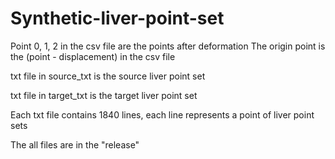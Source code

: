 # Synthetic-liver-point-set



Point 0, 1, 2 in the csv file are the points after deformation
The origin point is the (point - displacement) in the csv file

txt file in source_txt is the source liver point set

txt file in target_txt is the target liver point set

Each txt file contains 1840 lines, each line represents a point of liver point sets

The all files are in the "release"
